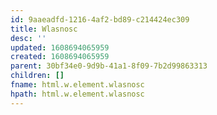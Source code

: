 ```yaml
---
id: 9aaeadfd-1216-4af2-bd89-c214424ec309
title: Wlasnosc
desc: ''
updated: 1608694065959
created: 1608694065959
parent: 30bf34e0-9d9b-41a1-8f09-7b2d99863313
children: []
fname: html.w.element.wlasnosc
hpath: html.w.element.wlasnosc
---
```



